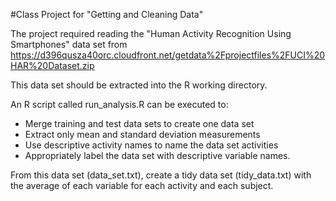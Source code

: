 #Class Project for "Getting and Cleaning Data"

The project required reading the "Human Activity Recognition Using Smartphones" data set from
https://d396qusza40orc.cloudfront.net/getdata%2Fprojectfiles%2FUCI%20HAR%20Dataset.zip

This data set should be extracted into the R working directory.

An R script called run_analysis.R can be executed to:
* Merge training and test data sets to create one data set
* Extract only mean and standard deviation measurements
* Use descriptive activity names to name the data set activities
* Appropriately label the data set with descriptive variable names.

From this data set (data_set.txt), create a tidy data set (tidy_data.txt) with the average of each variable for each activity and each subject.

